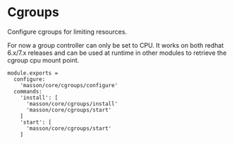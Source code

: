 
# Cgroups

Configure cgroups for limiting resources.

For now a group controller can only be set to CPU. It works on both redhat
6.x/7.x releases and can be used at runtime in other modules to retrieve the 
cgroup cpu mount point.

    module.exports =
      configure:
        'masson/core/cgroups/configure'
      commands:
        'install': [
          'masson/core/cgroups/install' 
          'masson/core/cgroups/start'
        ]
        'start': [
          'masson/core/cgroups/start'
        ]
